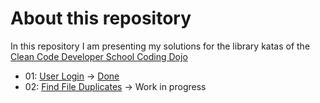 # About this repository

In this repository I am presenting my solutions for the library katas of the [Clean Code Developer School Coding Dojo](https://ccd-school.de/coding-dojo/ "Coding Dojo")

+ 01: [User Login](https://ccd-school.de/en/coding-dojo/library-katas/user-login/ "User Login") -> [Done](/01_UserLogin/ "Project Folder")
+ 02: [Find File Duplicates](https://ccd-school.de/en/coding-dojo/library-katas/find-file-duplicates/ "Find File Duplicates") -> Work in progress